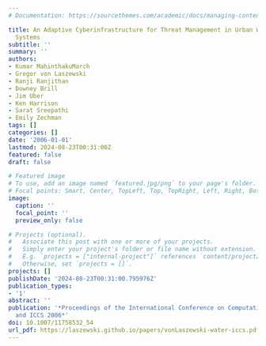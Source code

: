 ```yaml
---
# Documentation: https://sourcethemes.com/academic/docs/managing-content/

title: An Adaptive Cyberinfrastructure for Threat Management in Urban Water Distribution
  Systems
subtitle: ''
summary: ''
authors:
- Kumar MahinthakuMarch
- Gregor von Laszewski
- Ranji Ranjithan
- Downey Brill
- Jim Uber
- Ken Harrison
- Sarat Sreepathi
- Emily Zechman
tags: []
categories: []
date: '2006-01-01'
lastmod: 2024-08-23T00:31:00Z
featured: false
draft: false

# Featured image
# To use, add an image named `featured.jpg/png` to your page's folder.
# Focal points: Smart, Center, TopLeft, Top, TopRight, Left, Right, BottomLeft, Bottom, BottomRight.
image:
  caption: ''
  focal_point: ''
  preview_only: false

# Projects (optional).
#   Associate this post with one or more of your projects.
#   Simply enter your project's folder or file name without extension.
#   E.g. `projects = ["internal-project"]` references `content/project/deep-learning/index.md`.
#   Otherwise, set `projects = []`.
projects: []
publishDate: '2024-08-23T00:31:00.795976Z'
publication_types:
- '1'
abstract: ''
publication: '*Proceedings of the International Conference on Computational Science
  and ICCS 2006*'
doi: 10.1007/11758532_54
url_pdf: https://laszewski.github.io/papers/vonLaszewski-water-iccs.pdf
---
```

